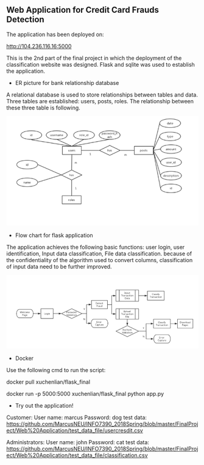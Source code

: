 ## Web Application for Credit Card Frauds Detection

The application has been deployed on:

http://104.236.116.16:5000

This is the 2nd part of the final project in which the deployment of the classification website was designed. Flask and sqlite was used to establish the application. 

* ER picture for bank relationship database

A relational database is used to store relationships between tables and data. Three tables are established: users, posts, roles. The relationship between these three table is following. 
 
![Aaron Swartz](https://github.com/MarcusNEU/INFO7390_2018Spring/blob/master/FinalProject/Web%20Application/graphs/Picture1.png)

* Flow chart for flask application

The application achieves the following basic functions: user login, user identification, Input data classification, File data classification. because of the confidentiality of the algorithm used to convert columns, classification of input data need to be further improved.

![Aaron Swartz](https://github.com/MarcusNEU/INFO7390_2018Spring/blob/master/FinalProject/Web%20Application/graphs/Picture2.png)

* Docker

Use the following cmd to run the script:

docker pull xuchenlian/flask_final

docker run -p 5000:5000 xuchenlian/flask_final python app.py

* Try out the application!

Customer:
User name: marcus
Password: dog
test data: https://github.com/MarcusNEU/INFO7390_2018Spring/blob/master/FinalProject/Web%20Application/test_data_file/usercresdit.csv

Administrators:
User name: john
Password: cat
test data:
https://github.com/MarcusNEU/INFO7390_2018Spring/blob/master/FinalProject/Web%20Application/test_data_file/classification.csv

